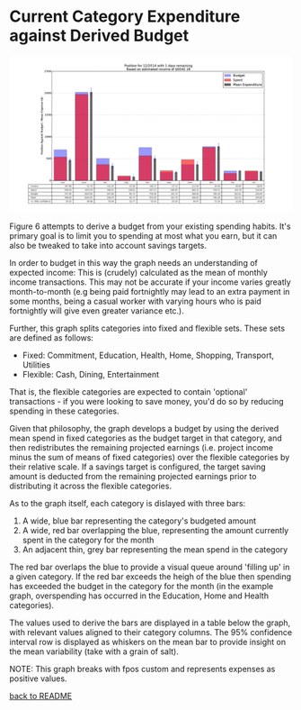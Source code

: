 Current Category Expenditure against Derived Budget
===================================================

![Current Category Expenditure against Derived Budget](figure_6.png)

Figure 6 attempts to derive a budget from your existing spending habits. It's
primary goal is to limit you to spending at most what you earn, but it can also
be tweaked to take into account savings targets.

In order to budget in this way the graph needs an understanding of expected
income: This is (crudely) calculated as the mean of monthly income
transactions. This may not be accurate if your income varies greatly
month-to-month (e.g being paid fortnightly may lead to an extra payment in some
months, being a casual worker with varying hours who is paid fortnightly will
give even greater variance etc.).

Further, this graph splits categories into fixed and flexible sets. These sets
are defined as follows:

* Fixed: Commitment, Education, Health, Home, Shopping, Transport, Utilities
* Flexible: Cash, Dining, Entertainment

That is, the flexible categories are expected to contain 'optional'
transactions - if you were looking to save money, you'd do so by reducing
spending in these categories.

Given that philosophy, the graph develops a budget by using the derived mean
spend in fixed categories as the budget target in that category, and then
redistributes the remaining projected earnings (i.e. project income minus the
sum of means of fixed categories) over the flexible categories by their
relative scale. If a savings target is configured, the target saving amount is
deducted from the remaining projected earnings prior to distributing it across
the flexible categories.

As to the graph itself, each category is dislayed with three bars:

1. A wide, blue bar representing the category's budgeted amount
2. A wide, red bar overlapping the blue, representing the amount currently
   spent in the category for the month
3. An adjacent thin, grey bar representing the mean spend in the category

The red bar overlaps the blue to provide a visual queue around 'filling up' in
a given category. If the red bar exceeds the heigh of the blue then spending
has exceeded the budget in the category for the month (in the example graph,
overspending has occurred in the Education, Home and Health categories).

The values used to derive the bars are displayed in a table below the graph,
with relevant values aligned to their category columns. The 95% confidence
interval row is displayed as whiskers on the mean bar to provide insight on the
mean variability (take with a grain of salt).

NOTE: This graph breaks with fpos custom and represents expenses as positive
values.

[back to README](../README.md)

